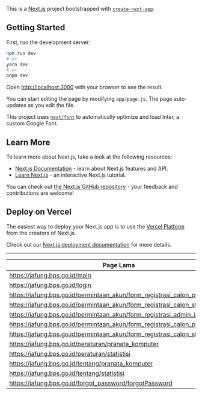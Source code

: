 This is a [Next.js](https://nextjs.org/) project bootstrapped with [`create-next-app`](https://github.com/vercel/next.js/tree/canary/packages/create-next-app).

## Getting Started

First, run the development server:

```bash
npm run dev
# or
yarn dev
# or
pnpm dev
```

Open [http://localhost:3000](http://localhost:3000) with your browser to see the result.

You can start editing the page by modifying `app/page.js`. The page auto-updates as you edit the file.

This project uses [`next/font`](https://nextjs.org/docs/basic-features/font-optimization) to automatically optimize and load Inter, a custom Google Font.

## Learn More

To learn more about Next.js, take a look at the following resources:

- [Next.js Documentation](https://nextjs.org/docs) - learn about Next.js features and API.
- [Learn Next.js](https://nextjs.org/learn) - an interactive Next.js tutorial.

You can check out [the Next.js GitHub repository](https://github.com/vercel/next.js/) - your feedback and contributions are welcome!

## Deploy on Vercel

The easiest way to deploy your Next.js app is to use the [Vercel Platform](https://vercel.com/new?utm_medium=default-template&filter=next.js&utm_source=create-next-app&utm_campaign=create-next-app-readme) from the creators of Next.js.

Check out our [Next.js deployment documentation](https://nextjs.org/docs/deployment) for more details.

<hr>

| Page Lama                                                                       | Page Baru                                     |
| ------------------------------------------------------------------------------- | --------------------------------------------- |
| <https://jafung.bps.go.id/main>                                                 | <http://localhost:3000/>                      |
| <https://jafung.bps.go.id/login>                                                | <http://localhost:3000/login>                 |
| <https://jafung.bps.go.id/permintaan_akun/form_registrasi_calon_prakom>         | <http://localhost:3000/registrasi/prakom>     |
| <https://jafung.bps.go.id/permintaan_akun/form_registrasi_calon_statistisi>     | <http://localhost:3000/registrasi/statistisi> |
| <https://jafung.bps.go.id/permintaan_akun/form_registrasi_admin_instansi>       | <http://localhost:3000/registrasi/admin>      |
| <https://jafung.bps.go.id/permintaan_akun/form_registrasi_calon_prakom_bps>     | <http://localhost:3000/registrasi/prakom>     |
| <https://jafung.bps.go.id/permintaan_akun/form_registrasi_calon_statistisi_bps> | <http://localhost:3000/registrasi/statistisi> |
| <https://jafung.bps.go.id/peraturan/pranata_komputer>                           | <http://localhost:3000/peraturan>             |
| <https://jafung.bps.go.id/peraturan/statistisi>                                 | <http://localhost:3000/peraturan>             |
| <https://jafung.bps.go.id/tentang/pranata_komputer>                             | <http://localhost:3000/tentang>               |
| <https://jafung.bps.go.id/tentang/statistisi>                                   | <http://localhost:3000/tentang>               |
| <https://jafung.bps.go.id/forgot_password/forgotPassword>                       | <http://localhost:3000/forgotpassword>        |
